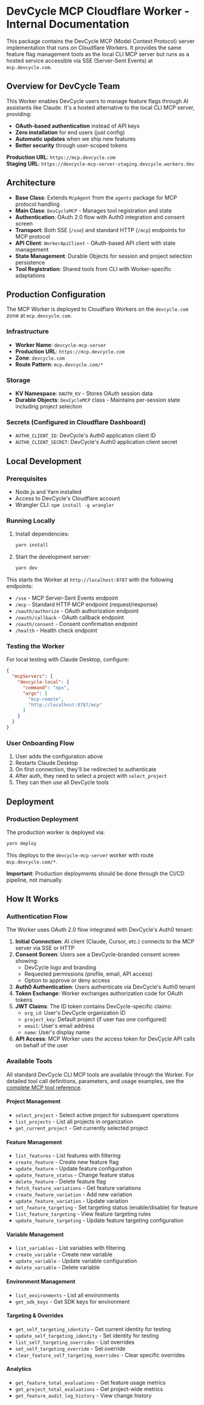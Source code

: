 # DevCycle MCP Cloudflare Worker - Internal Documentation

This package contains the DevCycle MCP (Model Context Protocol) server implementation that runs on Cloudflare Workers. It provides the same feature flag management tools as the local CLI MCP server but runs as a hosted service accessible via SSE (Server-Sent Events) at `mcp.devcycle.com`.

## Overview for DevCycle Team

This Worker enables DevCycle users to manage feature flags through AI assistants like Claude. It's a hosted alternative to the local CLI MCP server, providing:

- **OAuth-based authentication** instead of API keys
- **Zero installation** for end users (just config)
- **Automatic updates** when we ship new features
- **Better security** through user-scoped tokens

**Production URL**: `https://mcp.devcycle.com`  
**Staging URL**: `https://devcycle-mcp-server-staging.devcycle.workers.dev`

## Architecture

- **Base Class**: Extends `McpAgent` from the `agents` package for MCP protocol handling
- **Main Class**: `DevCycleMCP` - Manages tool registration and state
- **Authentication**: OAuth 2.0 flow with Auth0 integration and consent screen
- **Transport**: Both SSE (`/sse`) and standard HTTP (`/mcp`) endpoints for MCP protocol  
- **API Client**: `WorkerApiClient` - OAuth-based API client with state management
- **State Management**: Durable Objects for session and project selection persistence
- **Tool Registration**: Shared tools from CLI with Worker-specific adaptations

## Production Configuration

The MCP Worker is deployed to Cloudflare Workers on the `devcycle.com` zone at `mcp.devcycle.com`.

### Infrastructure

- **Worker Name**: `devcycle-mcp-server`
- **Production URL**: `https://mcp.devcycle.com`
- **Zone**: `devcycle.com`
- **Route Pattern**: `mcp.devcycle.com/*`

### Storage

- **KV Namespace**: `OAUTH_KV` - Stores OAuth session data
- **Durable Objects**: `DevCycleMCP` class - Maintains per-session state including project selection

### Secrets (Configured in Cloudflare Dashboard)

- `AUTH0_CLIENT_ID`: DevCycle's Auth0 application client ID
- `AUTH0_CLIENT_SECRET`: DevCycle's Auth0 application client secret

## Local Development

### Prerequisites

- Node.js and Yarn installed
- Access to DevCycle's Cloudflare account
- Wrangler CLI: `npm install -g wrangler`

### Running Locally

1. Install dependencies:

   ```bash
   yarn install
   ```

2. Start the development server:

   ```bash
   yarn dev
   ```

This starts the Worker at `http://localhost:8787` with the following endpoints:

- `/sse` - MCP Server-Sent Events endpoint
- `/mcp` - Standard HTTP MCP endpoint (request/response)
- `/oauth/authorize` - OAuth authorization endpoint  
- `/oauth/callback` - OAuth callback endpoint
- `/oauth/consent` - Consent confirmation endpoint
- `/health` - Health check endpoint

### Testing the Worker

For local testing with Claude Desktop, configure:

```json
{
  "mcpServers": {
    "devcycle-local": {
      "command": "npx",
      "args": [
        "mcp-remote",
        "http://localhost:8787/mcp"
      ]
    }
  }
}
```

### User Onboarding Flow

1. User adds the configuration above
2. Restarts Claude Desktop
3. On first connection, they'll be redirected to authenticate
4. After auth, they need to select a project with `select_project`
5. They can then use all DevCycle tools

## Deployment

### Production Deployment

The production worker is deployed via:

```bash
yarn deploy
```

This deploys to the `devcycle-mcp-server` worker with route `mcp.devcycle.com/*`.

**Important**: Production deployments should be done through the CI/CD pipeline, not manually.

## How It Works

### Authentication Flow

The Worker uses OAuth 2.0 flow integrated with DevCycle's Auth0 tenant:

1. **Initial Connection**: AI client (Claude, Cursor, etc.) connects to the MCP server via SSE or HTTP
2. **Consent Screen**: Users see a DevCycle-branded consent screen showing:
   - DevCycle logo and branding
   - Requested permissions (profile, email, API access)
   - Option to approve or deny access
3. **Auth0 Authentication**: Users authenticate via DevCycle's Auth0 tenant
4. **Token Exchange**: Worker exchanges authorization code for OAuth tokens
5. **JWT Claims**: The ID token contains DevCycle-specific claims:
   - `org_id`: User's DevCycle organization ID
   - `project_key`: Default project (if user has one configured)
   - `email`: User's email address
   - `name`: User's display name
6. **API Access**: MCP Worker uses the access token for DevCycle API calls on behalf of the user

### Available Tools

All standard DevCycle CLI MCP tools are available through the Worker. For detailed tool call definitions, parameters, and usage examples, see the [complete MCP tool reference](../docs/mcp.md#available-tools).

#### Project Management

- `select_project` - Select active project for subsequent operations
- `list_projects` - List all projects in organization
- `get_current_project` - Get currently selected project

#### Feature Management

- `list_features` - List features with filtering
- `create_feature` - Create new feature flag
- `update_feature` - Update feature configuration
- `update_feature_status` - Change feature status
- `delete_feature` - Delete feature flag
- `fetch_feature_variations` - Get feature variations
- `create_feature_variation` - Add new variation
- `update_feature_variation` - Update variation
- `set_feature_targeting` - Set targeting status (enable/disable) for feature  
- `list_feature_targeting` - View feature targeting rules
- `update_feature_targeting` - Update feature targeting configuration

#### Variable Management

- `list_variables` - List variables with filtering
- `create_variable` - Create new variable
- `update_variable` - Update variable configuration
- `delete_variable` - Delete variable

#### Environment Management

- `list_environments` - List all environments
- `get_sdk_keys` - Get SDK keys for environment

#### Targeting & Overrides

- `get_self_targeting_identity` - Get current identity for testing
- `update_self_targeting_identity` - Set identity for testing
- `list_self_targeting_overrides` - List overrides
- `set_self_targeting_override` - Set override
- `clear_feature_self_targeting_overrides` - Clear specific overrides

#### Analytics

- `get_feature_total_evaluations` - Get feature usage metrics
- `get_project_total_evaluations` - Get project-wide metrics
- `get_feature_audit_log_history` - View change history
